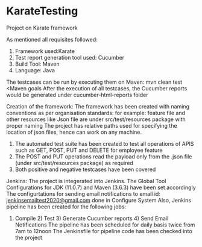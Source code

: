 # KarateTesting
Project on Karate framework

As mentioned all requisites followed:
1) Framework used:Karate
2) Test report generation tool used: Cucumber
3) Build Tool: Maven
4) Language: Java

The testcases can be run by executing them on Maven: mvn clean test <Maven goals
After the execution of all testcases, the Cucumber reports would be generated under cucumber-html-reports folder


Creation of the framework:
The framework has been created with naming conventions as per organisation standards:
for example: feature file and other resources like Json file are under src/test/resources package with proper naming
The project has relative paths used for specifying the location of json files, hence can work on any machine.

1) The automated test suite has been created to test all operations of APIS such as GET, POST, PUT and DELETE for employee feature
2) The POST and PUT operations read the payload only from the .json file (under src/test/resources package) as required
3) Both positive and negative testcases have been covered

Jenkins:
The project is integerated into Jenkins.
The Global Tool Configurations for JDK (11.0.7) and Maven (3.6.3) have been set accordingly
The configurtations for sending email notifications to email id: jenkinsemailtest2020@gmail.com done in Configure System
Also, Jenkins pipeline has been created for the following jobs:
1) Compile 2) Test 3) Generate Cucumber reports 4) Send Email Notifications
The pipeline has been scheduled for daily basis twice from 7am to 12noon
The Jenkinsfile for pipeline code has been checked into the project

